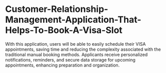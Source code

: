 # Customer-Relationship-Management-Application-That-Helps-To-Book-A-Visa-Slot
With this application, users will be able to easily schedule their VISA appointments, saving time and reducing the complexity associated with the traditional manual booking methods. Applicants receive personalized notifications, reminders, and secure data storage for upcoming appointments, enhancing preparation and organization.
